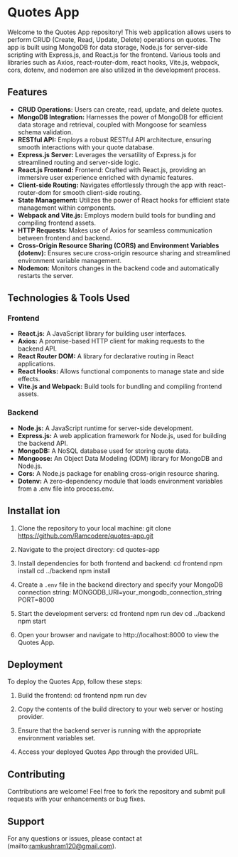 # Quotes App

Welcome to the Quotes App repository! This web application allows users to perform CRUD (Create, Read, Update, Delete) operations on quotes. The app is built using MongoDB for data storage, Node.js for server-side scripting with Express.js, and React.js for the frontend. Various tools and libraries such as Axios, react-router-dom, react hooks, Vite.js, webpack, cors, dotenv, and nodemon are also utilized in the development process.

## Features

- **CRUD Operations:** Users can create, read, update, and delete quotes.
- **MongoDB Integration:** Harnesses the power of MongoDB for efficient data storage and retrieval, coupled with Mongoose for seamless schema validation. 
- **RESTful API:** Employs a robust RESTful API architecture, ensuring smooth interactions with your quote database.
- **Express.js Server:** Leverages the versatility of Express.js for streamlined routing and server-side logic.
- **React.js Frontend:** Frontend: Crafted with React.js, providing an immersive user experience enriched with dynamic features.
- **Client-side Routing:** Navigates effortlessly through the app with react-router-dom for smooth client-side routing.
- **State Management:** Utilizes the power of React hooks for efficient state management within components.
- **Webpack and Vite.js:** Employs modern build tools for bundling and compiling frontend assets.
- **HTTP Requests:** Makes use of Axios for seamless communication between frontend and backend.
- **Cross-Origin Resource Sharing (CORS) and Environment Variables (dotenv):** Ensures secure cross-origin resource sharing and streamlined environment variable management.
- **Nodemon:** Monitors changes in the backend code and automatically restarts the server.

## Technologies & Tools Used

### Frontend

- **React.js:** A JavaScript library for building user interfaces.
- **Axios:** A promise-based HTTP client for making requests to the backend API.
- **React Router DOM:** A library for declarative routing in React applications.
- **React Hooks:** Allows functional components to manage state and side effects.
- **Vite.js and Webpack:** Build tools for bundling and compiling frontend assets.

### Backend

- **Node.js:** A JavaScript runtime for server-side development.
- **Express.js:** A web application framework for Node.js, used for building the backend API.
- **MongoDB:** A NoSQL database used for storing quote data.
- **Mongoose:** An Object Data Modeling (ODM) library for MongoDB and Node.js.
- **Cors:** A Node.js package for enabling cross-origin resource sharing.
- **Dotenv:** A zero-dependency module that loads environment variables from a .env file into process.env.

## Installat  ion
   
1. Clone the repository to your local machine:
git clone https://github.com/Ramcodere/quotes-app.git

2. Navigate to the project directory:
cd quotes-app


3. Install dependencies for both frontend and backend:
cd frontend
npm install
cd ../backend
npm install


4. Create a `.env` file in the backend directory and specify your MongoDB connection string:
MONGODB_URI=your_mongodb_connection_string
PORT=8000


5. Start the development servers:
cd frontend
npm run dev
cd ../backend
npm start


6. Open your browser and navigate to http://localhost:8000 to view the Quotes App.

## Deployment

To deploy the Quotes App, follow these steps:

1. Build the frontend:
cd frontend
npm run dev


2. Copy the contents of the build directory to your web server or hosting provider.

3. Ensure that the backend server is running with the appropriate environment variables set.

4. Access your deployed Quotes App through the provided URL.

## Contributing

Contributions are welcome! Feel free to fork the repository and submit pull requests with your enhancements or bug fixes.

## Support

For any questions or issues, please contact at (mailto:ramkushram120@gmail.com).
